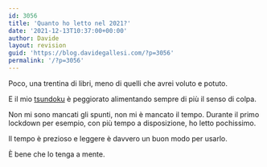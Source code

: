 ```yaml
---
id: 3056
title: 'Quanto ho letto nel 2021?'
date: '2021-12-13T10:37:00+00:00'
author: Davide
layout: revision
guid: 'https://blog.davidegallesi.com/?p=3056'
permalink: '/?p=3056'
---
```


Poco, una trentina di libri, meno di quelli che avrei voluto e potuto.

E il mio [tsundoku](https://davidegallesi.com/tsundoku/) è peggiorato alimentando sempre di più il senso di colpa.

Non mi sono mancati gli spunti, non mi è mancato il tempo. Durante il primo lockdown per esempio, con più tempo a disposizione, ho letto pochissimo.

Il tempo è prezioso e leggere è davvero un buon modo per usarlo.

È bene che lo tenga a mente.